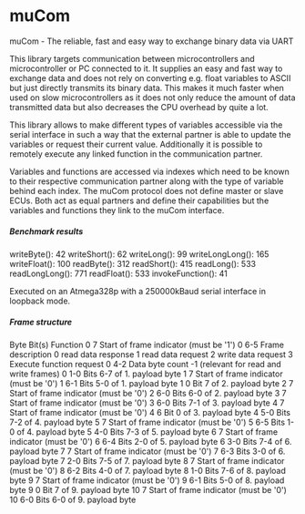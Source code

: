 # muCom
muCom - The reliable, fast and easy way to exchange binary data via UART

This library targets communication between microcontrollers and microcontroller or PC connected to it.
It supplies an easy and fast way to exchange data and does not rely on converting e.g. float variables to ASCII but just directly transmits its binary data.
This makes it much faster when used on slow microcontrollers as it does not only reduce the amount of data transmitted data but also decreases the CPU overhead by quite a lot.

This library allows to make different types of variables accessible via the serial interface in such a way that the external partner is able to update the variables or request their current value.
Additionally it is possible to remotely execute any linked function in the communication partner.

Variables and functions are accessed via indexes which need to be known to their respective communication partner along with the type of variable behind each index.
The muCom protocol does not define master or slave ECUs. Both act as equal partners and define their capabilities but the variables and functions they link to the muCom interface.


##### Benchmark results #####

writeByte():      42
writeShort():     62
writeLong():      99
writeLongLong():  165
writeFloat():     100
readByte():       312
readShort():      415
readLong():       533
readLongLong():   771
readFloat():      533
invokeFunction(): 41

Executed on an Atmega328p with a 250000kBaud serial interface in loopback mode.


##### Frame structure #####
Byte	Bit(s)	Function
0		7		Start of frame indicator (must be '1')
0		6-5		Frame description
					0	read data response
					1	read data request
					2	write data request
					3	Execute function request
0		4-2		Data byte count -1 (relevant for read and write frames)
0		1-0		Bits 6-7 of 1. payload byte	
1		7		Start of frame indicator (must be '0')
1		6-1		Bits 5-0 of 1. payload byte 
1		0		Bit 7 of 2. payload byte
2		7		Start of frame indicator (must be '0')
2		6-0		Bits 6-0 of 2. payload byte
3		7		Start of frame indicator (must be '0')
3		6-0		Bits 7-1 of 3. payload byte
4		7		Start of frame indicator (must be '0')
4		6		Bit 0 of 3. payload byte
4		5-0		Bits 7-2 of 4. payload byte
5		7		Start of frame indicator (must be '0')
5		6-5		Bits 1-0 of 4. payload byte
5		4-0		Bits 7-3 of 5. payload byte
6		7		Start of frame indicator (must be '0')
6		6-4		Bits 2-0 of 5. payload byte
6		3-0		Bits 7-4 of 6. payload byte
7		7		Start of frame indicator (must be '0')
7		6-3		Bits 3-0 of 6. payload byte
7		2-0		Bits 7-5 of 7. payload byte
8		7		Start of frame indicator (must be '0')
8		6-2		Bits 4-0 of 7. payload byte
8		1-0		Bits 7-6 of 8. payload byte
9		7		Start of frame indicator (must be '0')
9		6-1		Bits 5-0 of 8. payload byte
9		0		Bit 7 of 9. payload byte
10		7		Start of frame indicator (must be '0')
10		6-0		Bits 6-0 of 9. payload byte
